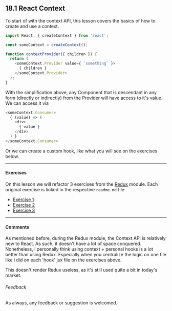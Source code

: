 ## 18.1 React Context

To start of with the context API, this lesson covers the basics of how to create and use a context.

```js
import React, { createContext } from 'react';

const someContext = createContext();

function contextProvider({ children }) {
  return (
    <someContext.Provider value={ `something` }>
      { children }
    </someContext.Provider>
  );
}
```

With the simplification above, any Component that is descendant in any form (directly or indirectly) from the Provider will have access to it's value. We can access it via

```js
<someContext.Consumer>
  { (value) => (
    <div>
      { value }
    </div>
  ) }
</someContext.Consumer>
```

Or we can create a custom hook, like what you will see on the exercises below.

----

#### Exercises

On this lesson we will refactor 3 exercises from the [Redux](../../16_REDUX) module. Each original exercise is linked in the respective `readme.md` file.

* [Exercise 1](./exercise_1)
* [Exercise 2](./exercise_2)
* [Exercise 3](./exercise_3)

----

#### Comments

As mentioned before, during the Redux module, the Context API is relatively new to React. As such, it doesn't have a lot of space conquered. Nonetheless, i personally think using context + personal hooks is a lot better than using Redux. Especially when you centralize the logic on one file like i did on each 'hook' jsx file on the exercises above.

This doesn't render Redux useless, as it's still used quite a bit in today's market.

###### Feedback

As always, any feedback or suggestion is welcomed.

